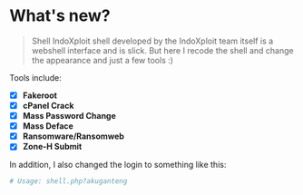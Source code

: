 # What's new?
> Shell IndoXploit shell developed by the IndoXploit team itself is a webshell interface and is slick. But here I recode the shell and change the appearance and just a few tools :)

Tools include:
- [x] **Fakeroot**
- [x] **cPanel Crack**
- [x] **Mass Password Change**
- [x] **Mass Deface**
- [x] **Ransomware/Ransomweb**
- [x] **Zone-H Submit**

In addition, I also changed the login to something like this:
```powershell
# Usage: shell.php?akuganteng
```
